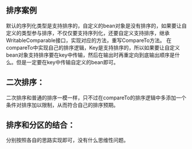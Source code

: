 ## 排序案例
默认的序列化类型是支持排序的，自定义的bean对象是没有排序的，如果要让自定义的类型参与排序，不仅仅要支持序列化，还要自定义支持排序，继承WritableComparable接口，实现对应的方法，重写CompareTo方法。
在compareTo中实现自己的排序逻辑，Key是支持排序的，所以如果要让自定义bean对象支持排序要在key中传输，然后在输出时再重定向到底输出顺序是什么。但是一定要在key中传输自定义的bean即可。

## 二次排序：
二次排序和普通的排序一模一样，只不过在compareTo的排序逻辑中多添加一个条件对排序加以限制，从而符合自己的排序预期。

## 排序和分区的结合：
分别按照各自的思路实现即可，没有什么思维性问题。
